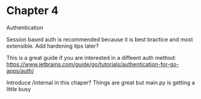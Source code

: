 # Chapter 4
Authentication

Session based auth is recommended because it is best bractice and most extensible. 
Add hardening tips later?

This is a great guide if you are interested in a diffeent auth method:
https://www.jetbrains.com/guide/go/tutorials/authentication-for-go-apps/auth/



Introduce /internal in this chaper?
Things are great but main.py is getting a little busy
